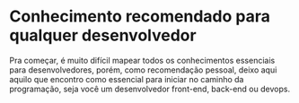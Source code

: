 # Conhecimento recomendado para qualquer desenvolvedor

   Pra começar, é muito difícil mapear todos os conhecimentos essenciais para desenvolvedores, porém, como recomendação pessoal,
   deixo aqui aquilo que encontro como essencial para iniciar no caminho da programação, seja você um desenvolvedor front-end, back-end ou
   devops.
